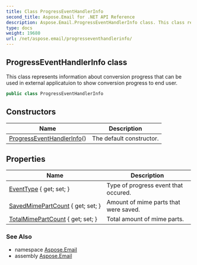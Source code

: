 ```yaml
---
title: Class ProgressEventHandlerInfo
second_title: Aspose.Email for .NET API Reference
description: Aspose.Email.ProgressEventHandlerInfo class. This class represents information about conversion progress that can be used in external applicatuion to show conversion progress to end user
type: docs
weight: 19680
url: /net/aspose.email/progresseventhandlerinfo/
---
```

## ProgressEventHandlerInfo class

This class represents information about conversion progress that can be used in external applicatuion to show conversion progress to end user.

```csharp
public class ProgressEventHandlerInfo
```

## Constructors

| Name | Description |
| --- | --- |
| [ProgressEventHandlerInfo](progresseventhandlerinfo/)() | The default constructor. |

## Properties

| Name | Description |
| --- | --- |
| [EventType](../../aspose.email/progresseventhandlerinfo/eventtype/) { get; set; } | Type of progress event that occured. |
| [SavedMimePartCount](../../aspose.email/progresseventhandlerinfo/savedmimepartcount/) { get; set; } | Amount of mime parts that were saved. |
| [TotalMimePartCount](../../aspose.email/progresseventhandlerinfo/totalmimepartcount/) { get; set; } | Total amount of mime parts. |

### See Also

* namespace [Aspose.Email](../../aspose.email/)
* assembly [Aspose.Email](../../)


